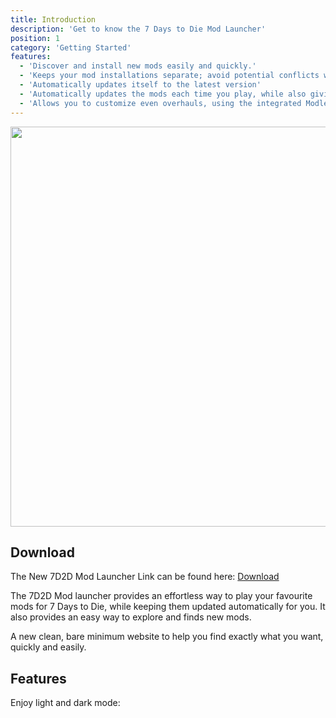```yaml
---
title: Introduction
description: 'Get to know the 7 Days to Die Mod Launcher'
position: 1
category: 'Getting Started'
features:
  - 'Discover and install new mods easily and quickly.'
  - 'Keeps your mod installations separate; avoid potential conflicts with over hauls'
  - 'Automatically updates itself to the latest version'
  - 'Automatically updates the mods each time you play, while also giving you the option to keep playing on your existing version'
  - 'Allows you to customize even overhauls, using the integrated Modlet Management Tool'
---
```


<img src="/NewItem.png" width="1280" height="640" alt=""/>

## Download

The New 7D2D Mod Launcher Link can be found here: <a class="rounded-lg bg-primary-50 text-white shadow px-4 py-2 ml-2" href="https://github.com/7D2DModLauncher/ThickInstaller/blob/master/SetupInstaller.msi?raw=true">Download</a>


The 7D2D Mod launcher provides an effortless way to play your favourite mods for 7 Days to Die, while keeping them updated automatically for you. It also provides an easy way to explore and finds new mods.

A new clean, bare minimum website to help you find exactly what you want, quickly and easily.

## Features

<list :items="features"></list>

<p class="flex items-center pt-6">Enjoy light and dark mode:&nbsp;<app-color-switcher class="ml-2"></app-color-switcher></p>
